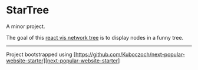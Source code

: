 # StarTree
A minor project.

The goal of this [react vis network tree] is to display nodes in a funny tree.

[react vis network tree]: https://www.npmjs.com/package/react-vis-network

---

Project bootstrapped using [https://github.com/Kuboczoch/next-popular-website-starter][next-popular-website-starter]

[next-popular-website-starter]: https://github.com/Kuboczoch/next-popular-website-starter
